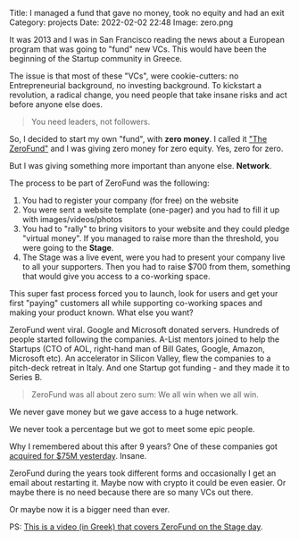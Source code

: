 Title: I managed a fund that gave no money, took no equity and had an exit
Category: projects 
Date: 2022-02-02 22:48
Image: zero.png

It was 2013 and I was in San Francisco reading the news about a European program that was going to "fund" new VCs. This would have been the beginning of the Startup community in Greece. 

The issue is that most of these "VCs", were cookie-cutters: no Entrepreneurial background, no investing background. To kickstart a revolution, a radical change, you need people that take insane risks and act before anyone else does. 

> You need leaders, not followers. 

So, I decided to start my own "fund", with **zero money**. I called it ["The ZeroFund"](https://thenextweb.com/news/zerofund) and I was giving zero money for zero equity. Yes, zero for zero.

But I was giving something more important than anyone else. **Network**.

The process to be part of ZeroFund was the following:
1. You had to register your company (for free) on the website
2. You were sent a website template (one-pager) and you had to fill it up with images/videos/photos
3. You had to "rally" to bring visitors to your website and they could pledge "virtual money". If you managed to raise more than the threshold, you were going to the **Stage**.
4. The Stage was a live event, were you had to present your company live to all your supporters. Then you had to raise $700 from them, something that would give you access to a co-working space.

This super fast process forced you to launch, look for users and get your first "paying" customers all while supporting co-working spaces and making your product known. What else you want?

ZeroFund went viral. Google and Microsoft donated servers. Hundreds of people started following the companies. A-List mentors joined to help the Startups (CTO of AOL, right-hand man of Bill Gates, Google, Amazon, Microsoft etc). An accelerator in Silicon Valley, flew the companies to a pitch-deck retreat in Italy. And one Startup got funding - and they made it to Series B.

> ZeroFund was all about zero sum: We all win when we all win. 

We never gave money but we gave access to a huge network.

We never took a percentage but we got to meet some epic people.

Why I remembered about this after 9 years?
One of these companies got [acquired for $75M yesterday](https://www-benzinga-com.cdn.ampproject.org/c/s/www.benzinga.com/amp/content/25331804). Insane.

ZeroFund during the years took different forms and occasionally I get an email about restarting it. Maybe now with crypto it could be even easier. Or maybe there is no need because there are so many VCs out there.

Or maybe now it is a bigger need than ever.  

PS: [This is a video (in Greek) that covers ZeroFund on the Stage day](https://www.youtube.com/watch?v=j7FsOu7aO1A).


